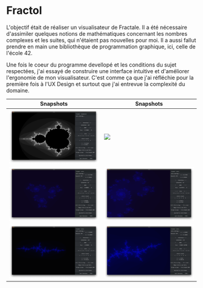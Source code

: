 # Fractol

L'objectif était de réaliser un visualisateur de Fractale. Il a été nécessaire d'assimiler quelques notions de mathématiques concernant les nombres complexes et les suites, qui n'étaient pas nouvelles pour moi. Il a aussi fallut prendre en main une bibliothèque de programmation graphique, ici, celle de l'école 42.

Une fois le coeur du programme devellopé et les conditions du sujet respectées, j'ai essayé de construire une interface intuitive et d'améliorer l'ergonomie de mon visualisateur. C'est comme ça que j'ai réfléchie pour la première fois à l'UX Design et surtout que j'ai entrevue la complexité du domaine.

 Snapshots | Snapshots
-------------------------|-------------------------
![](meds/pic3.png)  | ![](meds/dezoom.gif) 
![](meds/pic1.png)  |  ![](meds/pic2.png)
![](meds/pic4.png)  |  ![](meds/pic5.png)

